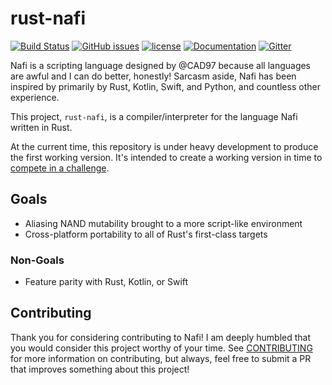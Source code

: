 # rust-nafi

[![Build Status](https://travis-ci.org/nafi-lang/rust-nafi.svg?branch=master)][travis]
[![GitHub issues](https://img.shields.io/github/issues/nafi-lang/rust-nafi.svg)][issues]
[![license](https://img.shields.io/github/license/nafi-lang/rust-nafi.svg)][mit]
[![Documentation](https://img.shields.io/badge/docs-master-blue.svg)][docs]
[![Gitter](https://img.shields.io/gitter/room/nafi-lang/rust-nafi.svg)][gitter]

Nafi is a scripting language designed by @CAD97 because all languages are awful and I can do better, honestly!
Sarcasm aside, Nafi has been inspired by primarily by Rust, Kotlin, Swift, and Python, and countless other experience.

This project, `rust-nafi`, is a compiler/interpreter for the language Nafi written in Rust.

At the current time, this repository is under heavy development to produce the first working version.
It's intended to create a working version in time to [compete in a challenge][CODE REVIEW].

## Goals

- Aliasing NAND mutability brought to a more script-like environment
- Cross-platform portability to all of Rust's first-class targets

### Non-Goals

- Feature parity with Rust, Kotlin, or Swift

## Contributing

Thank you for considering contributing to Nafi!
I am deeply humbled that you would consider this project worthy of your time.
See [CONTRIBUTING] for more information on contributing,
but always, feel free to submit a PR that improves something about this project!

[travis]: <https://travis-ci.org/nafi-lang/rust-nafi>
[issues]: <https://github.com/nafi-lang/rust-nafi/issues>
[mit]: <https://choosealicense.com/licenses/mit/>
[docs]: <https://nafi-lang.github.io/rust-nafi/>
[gitter]: <https://gitter.im/nafi-lang/rust-nafi>
[CODE REVIEW]: <https://codereview.meta.stackexchange.com/q/8442/100439>
[CONTRIBUTING]: <CONTRIBUTING.md>
